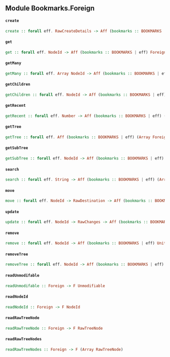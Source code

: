 ## Module Bookmarks.Foreign

#### `create`

``` purescript
create :: forall eff. RawCreateDetails -> Aff (bookmarks :: BOOKMARKS | eff) Foreign
```

#### `get`

``` purescript
get :: forall eff. NodeId -> Aff (bookmarks :: BOOKMARKS | eff) Foreign
```

#### `getMany`

``` purescript
getMany :: forall eff. Array NodeId -> Aff (bookmarks :: BOOKMARKS | eff) (Array Foreign)
```

#### `getChildren`

``` purescript
getChildren :: forall eff. NodeId -> Aff (bookmarks :: BOOKMARKS | eff) (Array Foreign)
```

#### `getRecent`

``` purescript
getRecent :: forall eff. Number -> Aff (bookmarks :: BOOKMARKS | eff) (Array Foreign)
```

#### `getTree`

``` purescript
getTree :: forall eff. Aff (bookmarks :: BOOKMARKS | eff) (Array Foreign)
```

#### `getSubTree`

``` purescript
getSubTree :: forall eff. NodeId -> Aff (bookmarks :: BOOKMARKS | eff) (Array Foreign)
```

#### `search`

``` purescript
search :: forall eff. String -> Aff (bookmarks :: BOOKMARKS | eff) (Array Foreign)
```

#### `move`

``` purescript
move :: forall eff. NodeId -> RawDestination -> Aff (bookmarks :: BOOKMARKS | eff) Foreign
```

#### `update`

``` purescript
update :: forall eff. NodeId -> RawChanges -> Aff (bookmarks :: BOOKMARKS | eff) Foreign
```

#### `remove`

``` purescript
remove :: forall eff. NodeId -> Aff (bookmarks :: BOOKMARKS | eff) Unit
```

#### `removeTree`

``` purescript
removeTree :: forall eff. NodeId -> Aff (bookmarks :: BOOKMARKS | eff) Unit
```

#### `readUnmodifable`

``` purescript
readUnmodifable :: Foreign -> F Unmodifiable
```

#### `readNodeId`

``` purescript
readNodeId :: Foreign -> F NodeId
```

#### `readRawTreeNode`

``` purescript
readRawTreeNode :: Foreign -> F RawTreeNode
```

#### `readRawTreeNodes`

``` purescript
readRawTreeNodes :: Foreign -> F (Array RawTreeNode)
```


